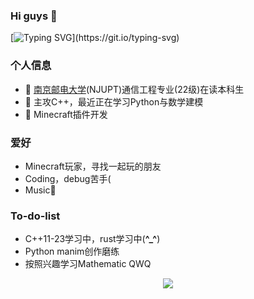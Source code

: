 ### Hi guys 👋
[![Typing SVG](https://readme-typing-svg.herokuapp.com?font=Fira+Code&duration=3000&pause=1000&multiline=true&random=false&width=475&height=120&separator=%3C&lines=import+std;%3Cauto+main()+-%3E+int+%7B%3C%20%20std%3A%3Aprintln(%22This+is+feipiao's+github%22);%3C%7D)](https://git.io/typing-svg)

### 个人信息
- 🔭 [南京邮电大学](https://www.njupt.edu.cn/)(NJUPT)通信工程专业(22级)在读本科生
- 🌱 主攻C++，最近正在学习Python与数学建模
- 👯 Minecraft插件开发

### 爱好
- Minecraft玩家，寻找一起玩的朋友
- Coding，debug苦手(
- Music🎵

### To-do-list
- C++11-23学习中，rust学习中(**^_^**)
- Python manim创作磨练
- 按照兴趣学习Mathematic QWQ

<div align="center">
  <img align="center" src="https://github-readme-streak-stats.herokuapp.com/?user=feipiao594&theme=dark&hide_border=true" />
</div><br>
